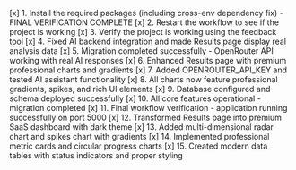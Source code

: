 [x] 1. Install the required packages (including cross-env dependency fix) - FINAL VERIFICATION COMPLETE
[x] 2. Restart the workflow to see if the project is working
[x] 3. Verify the project is working using the feedback tool
[x] 4. Fixed AI backend integration and made Results page display real analysis data
[x] 5. Migration completed successfully - OpenRouter API working with real AI responses
[x] 6. Enhanced Results page with premium professional charts and gradients
[x] 7. Added OPENROUTER_API_KEY and tested AI assistant functionality
[x] 8. All charts now feature professional gradients, spikes, and rich UI elements
[x] 9. Database configured and schema deployed successfully
[x] 10. All core features operational - migration completed
[x] 11. Final workflow verification - application running successfully on port 5000
[x] 12. Transformed Results page into premium SaaS dashboard with dark theme
[x] 13. Added multi-dimensional radar chart and spikes chart with gradients
[x] 14. Implemented professional metric cards and circular progress charts
[x] 15. Created modern data tables with status indicators and proper styling